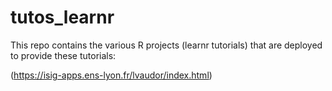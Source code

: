 # tutos_learnr

This repo contains the various R projects (learnr tutorials) that are deployed to provide these tutorials:

(https://isig-apps.ens-lyon.fr/lvaudor/index.html)